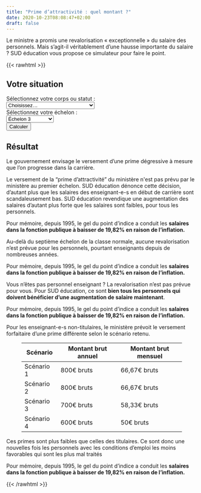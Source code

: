 ```yaml
---
title: "Prime d’attractivité : quel montant ?"
date: 2020-10-23T08:08:47+02:00
draft: false
---
```


Le ministre a promis une revalorisation « exceptionnelle » du salaire des personnels. Mais s’agit-il véritablement d’une hausse importante du salaire ? SUD éducation vous propose ce simulateur pour faire le point.

{{< rawhtml >}}




<script type="text/javascript" src="js/salaires.js"></script>
<link rel="stylesheet" type="text/css" href="css/resultat.css">

<h2>Votre situation</h2>
<div class="blocSelection">
   <label for="statut">Sélectionnez votre corps ou statut&nbsp;:</label>
   <div class="menuSelection">
      <select name="Corps" id="statut" onchange="afficheEchelon();">
         <option value="rien" selected>Choisissez…</option>
         <option value="pe">Professeur⋅e des écoles</option>
         <option value="certifie">Certifié⋅e, PLP, PEPS, CPE, PsyÉN</option>
         <option value="contrat">Contractuel⋅le enseignant⋅e</option>
         <option value="agrege">Agrégé⋅e</option>
         <option value="autre">Autre</option>
      </select>
   </div>
</div>
<div class="blocSelection" id="menuEchelon">
   <label for="echelon">Sélectionnez votre échelon&nbsp;:</label>
   <div class="menuSelection">
      <select name="echelon" id="echelon" onchange="afficheEchelon();">
         <option value="1">Échelon 1</option>
         <option value="2">Échelon 2</option>
         <option value="3" selected>Échelon 3</option>
         <option value="4">Échelon 4</option>
         <option value="5">Échelon 5</option>
         <option value="6">Échelon 6</option>
         <option value="7">Échelon 7</option>
         <option value="8">Échelon 8</option>
         <option value="9">Échelon 9 et plus</option>
      </select>
   </div>
</div>
<div class="boutonCalcul" id="calcul">
   <input type="button" value="Calculer" onclick="calcul();" />
</div>
<div id="aAfficher">
   <div id="resultat">
      <h2>Résultat</h2>
      <p>Le gouvernement envisage le versement d’une prime dégressive à mesure que l’on progresse dans la carrière.</p>
   </div>
   <div id="debutCarriere">
      <p>Le versement de la “prime d’attractivité” du ministère n'est pas prévu par le ministère au premier échelon. SUD éducation dénonce cette décision, d’autant plus que les salaires des enseignant-e-s en début de carrière sont scandaleusement bas. SUD éducation revendique une augmentation des salaires d’autant plus forte que les salaires sont faibles, pour tous les personnels.</p>
	  <p>Pour mémoire, depuis 1995, le gel du point d’indice a conduit les <b>salaires dans la fonction publique à baisser de 19,82% en raison de l’inflation.</b></p>
   </div>
   <div id="echelonEleve">
      <p>Au-delà du septième échelon de la classe normale, aucune revalorisation n’est prévue pour les personnels, pourtant enseignants depuis de nombreuses années.</p>
	  <p>Pour mémoire, depuis 1995, le gel du point d’indice a conduit les <b>salaires dans la fonction publique à baisser de 19,82% en raison de l’inflation.</b>
   </div>
   <div id="autre">
      <p>Vous n’êtes pas personnel enseignant&nbsp;? La revalorisation n’est pas prévue pour vous. Pour SUD éducation, ce sont <b>bien tous les personnels qui doivent bénéficier d’une augmentation de salaire maintenant</b>.</p>
	  <p>Pour mémoire, depuis 1995, le gel du point d’indice a conduit les <b>salaires dans la fonction publique à baisser de 19,82% en raison de l’inflation.</b>
   </div>
   <div id="contractuel">
      <p>Pour les enseignant-e-s non-titulaires, le ministère prévoit le versement forfaitaire d’une prime différente selon le scénario retenu.</p>
      <figure>
         <table>
            <thead>
               <tr>
                  <th>Scénario</th>
                  <th>Montant brut annuel</th>
                  <th>Montant brut mensuel</th>
               </tr>
            </thead>
            <tbody>
               <tr>
                  <td>Scénario 1</td>
                  <td>800€ bruts</td>
                  <td>66,67€ bruts</td>
               </tr>
               <tr>
                  <td>Scénario 2</td>
                  <td>800€ bruts</td>
                  <td>66,67€ bruts</td>
               </tr>
               <tr>
                  <td>Scénario 3</td>
                  <td>700€ bruts</td>
                  <td>58,33€ bruts</td>
               </tr>
               <tr>
                  <td>Scénario 4</td>
                  <td>600€ bruts</td>
                  <td>50€ bruts</td>
               </tr>
            </tbody>
         </table>
      </figure>
	  <p>Ces primes sont plus faibles que celles des titulaires. Ce sont donc une nouvelles fois les personnels avec les conditions d’emploi les moins favorables qui sont les plus mal traités</p>
	  <p>Pour mémoire, depuis 1995, le gel du point d’indice a conduit les <b>salaires dans la fonction publique à baisser de 19,82% en raison de l’inflation.</b>
   </div>
   <div id="scenarios">
      <p id="sc3">
      <p id="sc3inflation"></p>
   </div>
</div>



{{< /rawhtml >}}
